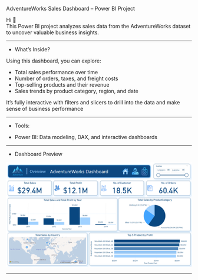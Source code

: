 AdventureWorks Sales Dashboard – Power BI Project

Hi 👋  
This Power BI project analyzes sales data from the AdventureWorks dataset to uncover valuable business insights.

---

- What’s Inside?

Using this dashboard, you can explore:

- Total sales performance over time
- Number of orders, taxes, and freight costs
- Top-selling products and their revenue
- Sales trends by product category, region, and date

It’s fully interactive with filters and slicers to drill into the data and make sense of business performance

---

- Tools: 

- Power BI: Data modeling, DAX, and interactive dashboards

---

- Dashboard Preview

![AdventureWorks ٍSales Dashboard](https://github.com/AhmedMostafa-30/AdventureWorks-Dashboard/blob/main/Overview.png)

---

